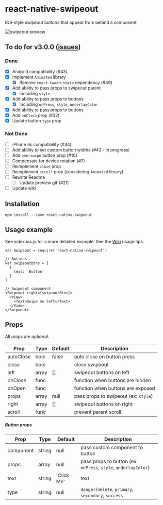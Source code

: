 # react-native-swipeout
iOS-style swipeout buttons that appear from behind a component

![swipeout preview](http://i.imgur.com/oCQLNFC.gif)

## To do for v3.0.0 ([issues](https://github.com/dancormier/react-native-swipeout/issues))

### Done

- [x] Android compatibility (#43)
- [x] Implement `Animated` library
  - [x] Remove `react-tween-state` dependency (#49)
- [x] Add ability to pass props to swipeout parent
  - [x] Including `style`
- [x] Add ability to pass props to buttons
  - [x] Including `onPress`, `style`, `underlayColor`
- [x] Add ability to pass props to buttons
- [x] Add `onClose` prop (#32)
- [x] Update button `type` prop

### Not Done

- [ ] iPhone 6s compatibility (#44)
- [ ] Add ability to set custom button widths (#42 - in progress)
- [ ] Add `overswipe` button prop (#10)
- [ ] Compensate for device rotation (#7)
- [ ] Reimplement `close` prop
- [ ] Reimplement `scroll` prop (considering `Animated` library)
- [ ] Rewrite Readme
  - [ ] Update preview gif (#21)
- [ ] Update wiki

## Installation
```
npm install --save react-native-swipeout
```

## Usage example

See index.ios.js for a more detailed example.
See the [Wiki](https://github.com/dancormier/react-native-swipeout/wiki) usage tips.

```
var Swipeout = require('react-native-swipeout')

// Buttons
var swipeoutBtns = [
  {
    text: 'Button'
  }
]

// Swipeout component
<Swipeout right={swipeoutBtns}>
  <View>
    <Text>Swipe me left</Text>
  </View>
</Swipeout>

```

## Props

All props are *optional*.

Prop            | Type   | Default   | Description
--------------- | ------ | --------- | -----------
autoClose       | bool   | false     | auto close on button press
close           | bool   |           | close swipeout
left            | array  | []        | swipeout buttons on left
onClose         | func   |           | function when buttons are hidden
onOpen          | func   |           | function when buttons are exposed
props           | array  | null      | pass props to swipeout (ex: `style`)
right           | array  | []        | swipeout buttons on right
scroll          | func   |           | prevent parent scroll

##### Button props

Prop            | Type   | Default   | Description
--------------- | ------ | --------- | -----------
component       | string | null      | pass custom component to button
props           | array  | null      | pass props to button (ex: `onPress`, `style`, `underlayColor`)
text            | string | 'Click Me'| text
type            | string | null      | `danger`/`delete`, `primary`, `secondary`, `success`
